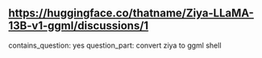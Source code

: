 ## https://huggingface.co/thatname/Ziya-LLaMA-13B-v1-ggml/discussions/1

contains_question: yes
question_part: convert ziya to ggml shell